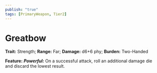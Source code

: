 ```yaml
---
publish: "true"
tags: [PrimaryWeapon, Tier2]
---
```

# Greatbow

**Trait:** Strength; **Range:** Far; **Damage:** d6+6 phy; **Burden:** Two-Handed

**Feature:** ***Powerful:*** On a successful attack, roll an additional damage die and discard the lowest result.
